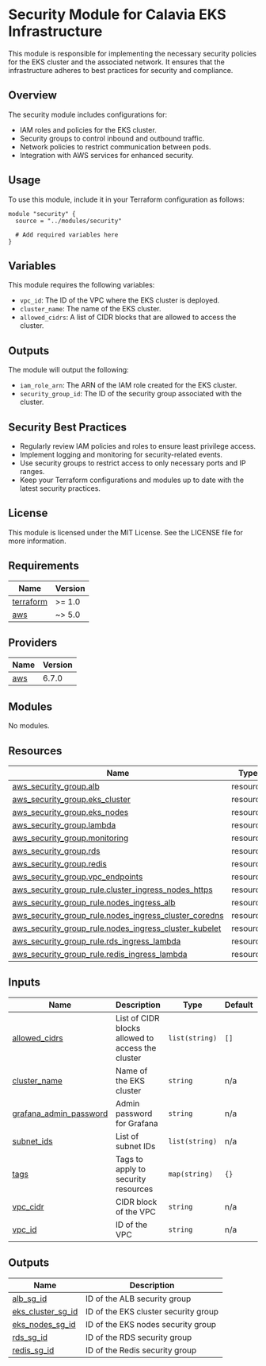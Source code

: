 # Security Module for Calavia EKS Infrastructure

This module is responsible for implementing the necessary security policies for the EKS cluster and the associated network. It ensures that the infrastructure adheres to best practices for security and compliance.

## Overview

The security module includes configurations for:

- IAM roles and policies for the EKS cluster.
- Security groups to control inbound and outbound traffic.
- Network policies to restrict communication between pods.
- Integration with AWS services for enhanced security.

## Usage

To use this module, include it in your Terraform configuration as follows:

```hcl
module "security" {
  source = "../modules/security"

  # Add required variables here
}
```

## Variables

This module requires the following variables:

- `vpc_id`: The ID of the VPC where the EKS cluster is deployed.
- `cluster_name`: The name of the EKS cluster.
- `allowed_cidrs`: A list of CIDR blocks that are allowed to access the cluster.

## Outputs

The module will output the following:

- `iam_role_arn`: The ARN of the IAM role created for the EKS cluster.
- `security_group_id`: The ID of the security group associated with the cluster.

## Security Best Practices

- Regularly review IAM policies and roles to ensure least privilege access.
- Implement logging and monitoring for security-related events.
- Use security groups to restrict access to only necessary ports and IP ranges.
- Keep your Terraform configurations and modules up to date with the latest security practices.

## License

This module is licensed under the MIT License. See the LICENSE file for more information.

<!-- BEGIN_TF_DOCS -->
## Requirements

| Name | Version |
|------|---------|
| <a name="requirement_terraform"></a> [terraform](#requirement\_terraform) | >= 1.0 |
| <a name="requirement_aws"></a> [aws](#requirement\_aws) | ~> 5.0 |

## Providers

| Name | Version |
|------|---------|
| <a name="provider_aws"></a> [aws](#provider\_aws) | 6.7.0 |

## Modules

No modules.

## Resources

| Name | Type |
|------|------|
| [aws_security_group.alb](https://registry.terraform.io/providers/hashicorp/aws/latest/docs/resources/security_group) | resource |
| [aws_security_group.eks_cluster](https://registry.terraform.io/providers/hashicorp/aws/latest/docs/resources/security_group) | resource |
| [aws_security_group.eks_nodes](https://registry.terraform.io/providers/hashicorp/aws/latest/docs/resources/security_group) | resource |
| [aws_security_group.lambda](https://registry.terraform.io/providers/hashicorp/aws/latest/docs/resources/security_group) | resource |
| [aws_security_group.monitoring](https://registry.terraform.io/providers/hashicorp/aws/latest/docs/resources/security_group) | resource |
| [aws_security_group.rds](https://registry.terraform.io/providers/hashicorp/aws/latest/docs/resources/security_group) | resource |
| [aws_security_group.redis](https://registry.terraform.io/providers/hashicorp/aws/latest/docs/resources/security_group) | resource |
| [aws_security_group.vpc_endpoints](https://registry.terraform.io/providers/hashicorp/aws/latest/docs/resources/security_group) | resource |
| [aws_security_group_rule.cluster_ingress_nodes_https](https://registry.terraform.io/providers/hashicorp/aws/latest/docs/resources/security_group_rule) | resource |
| [aws_security_group_rule.nodes_ingress_alb](https://registry.terraform.io/providers/hashicorp/aws/latest/docs/resources/security_group_rule) | resource |
| [aws_security_group_rule.nodes_ingress_cluster_coredns](https://registry.terraform.io/providers/hashicorp/aws/latest/docs/resources/security_group_rule) | resource |
| [aws_security_group_rule.nodes_ingress_cluster_kubelet](https://registry.terraform.io/providers/hashicorp/aws/latest/docs/resources/security_group_rule) | resource |
| [aws_security_group_rule.rds_ingress_lambda](https://registry.terraform.io/providers/hashicorp/aws/latest/docs/resources/security_group_rule) | resource |
| [aws_security_group_rule.redis_ingress_lambda](https://registry.terraform.io/providers/hashicorp/aws/latest/docs/resources/security_group_rule) | resource |

## Inputs

| Name | Description | Type | Default | Required |
|------|-------------|------|---------|:--------:|
| <a name="input_allowed_cidrs"></a> [allowed\_cidrs](#input\_allowed\_cidrs) | List of CIDR blocks allowed to access the cluster | `list(string)` | `[]` | no |
| <a name="input_cluster_name"></a> [cluster\_name](#input\_cluster\_name) | Name of the EKS cluster | `string` | n/a | yes |
| <a name="input_grafana_admin_password"></a> [grafana\_admin\_password](#input\_grafana\_admin\_password) | Admin password for Grafana | `string` | n/a | yes |
| <a name="input_subnet_ids"></a> [subnet\_ids](#input\_subnet\_ids) | List of subnet IDs | `list(string)` | n/a | yes |
| <a name="input_tags"></a> [tags](#input\_tags) | Tags to apply to security resources | `map(string)` | `{}` | no |
| <a name="input_vpc_cidr"></a> [vpc\_cidr](#input\_vpc\_cidr) | CIDR block of the VPC | `string` | n/a | yes |
| <a name="input_vpc_id"></a> [vpc\_id](#input\_vpc\_id) | ID of the VPC | `string` | n/a | yes |

## Outputs

| Name | Description |
|------|-------------|
| <a name="output_alb_sg_id"></a> [alb\_sg\_id](#output\_alb\_sg\_id) | ID of the ALB security group |
| <a name="output_eks_cluster_sg_id"></a> [eks\_cluster\_sg\_id](#output\_eks\_cluster\_sg\_id) | ID of the EKS cluster security group |
| <a name="output_eks_nodes_sg_id"></a> [eks\_nodes\_sg\_id](#output\_eks\_nodes\_sg\_id) | ID of the EKS nodes security group |
| <a name="output_rds_sg_id"></a> [rds\_sg\_id](#output\_rds\_sg\_id) | ID of the RDS security group |
| <a name="output_redis_sg_id"></a> [redis\_sg\_id](#output\_redis\_sg\_id) | ID of the Redis security group |
<!-- END_TF_DOCS -->
